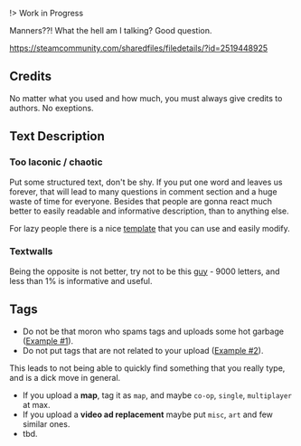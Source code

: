 !> Work in Progress

Manners??! What the hell am I talking? Good question.

https://steamcommunity.com/sharedfiles/filedetails/?id=2519448925

## Credits

No matter what you used and how much, you must always give credits to authors. No exeptions.

## Text Description

### Too laconic / chaotic

Put some structured text, don't be shy. If you put one word and leaves us forever, that will lead to many questions in comment section and a huge waste of time for everyone. Besides that people are gonna react much better to easily readable and informative description, than to anything else.

For lazy people there is a nice [template](../Workshop/Workshop_Tmpl.md) that you can use and easily modify.

### Textwalls

Being the opposite is not better, try not to be this [guy](https://steamcommunity.com/sharedfiles/filedetails/?id=1644743621) - 9000 letters, and less than 1% is informative and useful.

## Tags

* Do not be that moron who spams tags and uploads some hot garbage ([Example #1](https://steamcommunity.com/sharedfiles/filedetails/?id=2529309260)).
* Do not put tags that are not related to your upload ([Example #2](https://steamcommunity.com/sharedfiles/filedetails/?id=1657657476)).

This leads to not being able to quickly find something that you really type, and is a dick move in general.

* If you upload a **map**, tag it as `map`, and maybe `co-op`, `single`, `multiplayer` at max.
* If you upload a **video ad replacement** maybe put `misc`, `art` and few similar ones.
* tbd.
